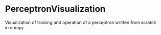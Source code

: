 # PerceptronVisualization
Visualization of training and operation of a perceptron written from scratch in numpy
